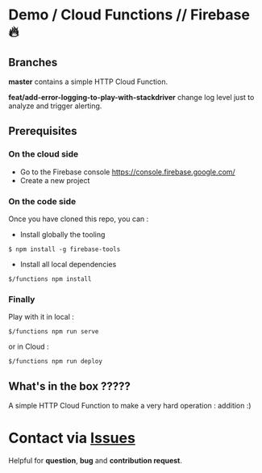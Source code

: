 # Demo / Cloud Functions // Firebase 🔥
## Branches

**master** contains a simple HTTP Cloud Function.

**feat/add-error-logging-to-play-with-stackdriver** change log level just to analyze and trigger alerting.

## Prerequisites
### On the cloud side
* Go to the Firebase console https://console.firebase.google.com/
* Create a new project

### On the code side
Once you have cloned this repo, you can :

* Install globally the tooling

```
$ npm install -g firebase-tools
```

* Install all local dependencies

```
$/functions npm install
```

### Finally
Play with it in local :

```
$/functions npm run serve
```

or in Cloud :

```
$/functions npm run deploy
```

## What's in the box ?????
A simple HTTP Cloud Function to make a very hard operation : addition :)

# Contact via [Issues](https://github.com/fgruchala/demo-firebase-cloud-functions/issues)
Helpful for **question**, **bug** and **contribution request**.

